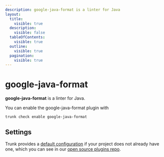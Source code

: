 ```yaml
---
description: google-java-format is a linter for Java
layout:
  title:
    visible: true
  description:
    visible: false
  tableOfContents:
    visible: true
  outline:
    visible: true
  pagination:
    visible: true
---
```


# google-java-format

**google-java-format** is a linter for Java.

You can enable the google-java-format plugin with

```shell
trunk check enable google-java-format
```

## Settings



Trunk provides a [default configuration](https://github.com/trunk-io/plugins/tree/main/linters/google-java-format) if your project does not already have one,
which you can see in our [open source plugins repo](https://github.com/trunk-io/plugins/tree/main).
